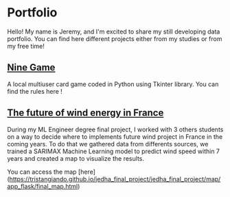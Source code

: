 # Portfolio

Hello! My name is Jeremy, and I'm excited to share my still developing data portfolio. You can find here different projects either from my studies or from my free time!

## [Nine Game](https://github.com/j3r3my19/nine_game)

A local multiuser card game coded in Python using Tkinter library. You can find the rules here ! 

## [The future of wind energy in France](https://github.com/tristanGIANDO/jedha_final_project)

During my ML Engineer degree final project, I worked with 3 others students on a way to decide where to implements future wind project in France in the coming years. To do that we gathered data from differents sources, we trained a SARIMAX Machine Learning model to predict wind speed within 7 years and created a map to visualize the results. 

You can access the map [here] (https://tristangiando.github.io/jedha_final_project/jedha_final_project/map/app_flask/final_map.html)

